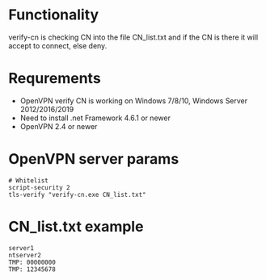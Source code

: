 # Functionality
verify-cn is checking CN into the file CN_list.txt and if the CN is there it will accept to connect, else deny.

# Requrements
- OpenVPN verify CN is working on Windows 7/8/10, Windows Server 2012/2016/2019
- Need to install .net Framework 4.6.1 or newer
- OpenVPN 2.4 or newer

# OpenVPN server params

 ```
 # Whitelist
script-security 2
tls-verify "verify-cn.exe CN_list.txt"
```

# CN_list.txt example

```
server1
ntserver2
TMP: 00000000
TMP: 12345678
```
